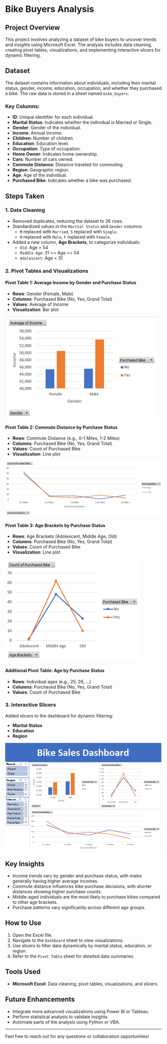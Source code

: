# Bike Buyers Analysis

## Project Overview
This project involves analyzing a dataset of bike buyers to uncover trends and insights using Microsoft Excel. The analysis includes data cleaning, creating pivot tables, visualizations, and implementing interactive slicers for dynamic filtering.

## Dataset
The dataset contains information about individuals, including their marital status, gender, income, education, occupation, and whether they purchased a bike. The raw data is stored in a sheet named `bike_buyers`.

### Key Columns:
- **ID**: Unique identifier for each individual.
- **Marital Status**: Indicates whether the individual is Married or Single.
- **Gender**: Gender of the individual.
- **Income**: Annual income.
- **Children**: Number of children.
- **Education**: Education level.
- **Occupation**: Type of occupation.
- **Home Owner**: Indicates home ownership.
- **Cars**: Number of cars owned.
- **Commute Distance**: Distance traveled for commuting.
- **Region**: Geographic region.
- **Age**: Age of the individual.
- **Purchased Bike**: Indicates whether a bike was purchased.

## Steps Taken

### 1. Data Cleaning
- Removed duplicates, reducing the dataset to 26 rows.
- Standardized values in the `Marital Status` and `Gender` columns:
  - `M` replaced with `Married`, `S` replaced with `Single`.
  - `M` replaced with `Male`, `F` replaced with `Female`.
- Added a new column, **Age Brackets**, to categorize individuals:
  - `Old`: Age > 54
  - `Middle Age`: 31 <= Age <= 54
  - `Adolescent`: Age < 31

### 2. Pivot Tables and Visualizations

#### Pivot Table 1: Average Income by Gender and Purchase Status
- **Rows**: Gender (Female, Male)
- **Columns**: Purchased Bike (No, Yes, Grand Total)
- **Values**: Average of Income
- **Visualization**: Bar plot

![Description of Chart 1](images/Average_Income_by_Gender_and_Purchase_Status.png)

#### Pivot Table 2: Commute Distance by Purchase Status
- **Rows**: Commute Distance (e.g., 0-1 Miles, 1-2 Miles)
- **Columns**: Purchased Bike (No, Yes, Grand Total)
- **Values**: Count of Purchased Bike
- **Visualization**: Line plot

![Description of Chart 1](images/Commute_Distance_by_Purchase_Status.png)

#### Pivot Table 3: Age Brackets by Purchase Status
- **Rows**: Age Brackets (Adolescent, Middle Age, Old)
- **Columns**: Purchased Bike (No, Yes, Grand Total)
- **Values**: Count of Purchased Bike
- **Visualization**: Line plot

![Description of Chart 1](images/Age_Brackets_by_Purchase_Status.png)

#### Additional Pivot Table: Age by Purchase Status
- **Rows**: Individual ages (e.g., 25, 26, ...)
- **Columns**: Purchased Bike (No, Yes, Grand Total)
- **Values**: Count of Purchased Bike

### 3. Interactive Slicers
Added slicers to the dashboard for dynamic filtering:
- **Marital Status**
- **Education**
- **Region**

![Description of Chart 1](images/Dashboard.png)

## Key Insights
- Income trends vary by gender and purchase status, with males generally having higher average incomes.
- Commute distance influences bike purchase decisions, with shorter distances showing higher purchase counts.
- Middle-aged individuals are the most likely to purchase bikes compared to other age brackets.
- Purchase patterns vary significantly across different age groups.

## How to Use
1. Open the Excel file.
2. Navigate to the `Dashboard` sheet to view visualizations.
3. Use slicers to filter data dynamically by marital status, education, or region.
4. Refer to the `Pivot Table` sheet for detailed data summaries.

## Tools Used
- **Microsoft Excel**: Data cleaning, pivot tables, visualizations, and slicers.

## Future Enhancements
- Integrate more advanced visualizations using Power BI or Tableau.
- Perform statistical analysis to validate insights.
- Automate parts of the analysis using Python or VBA.

---
Feel free to reach out for any questions or collaboration opportunities!
